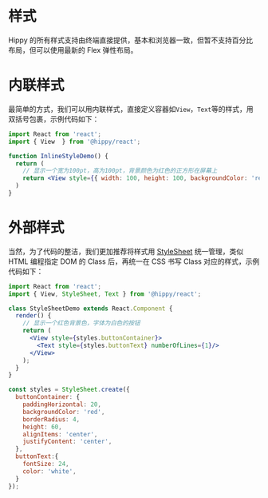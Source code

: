 # 样式

Hippy 的所有样式支持由终端直接提供，基本和浏览器一致，但暂不支持百分比布局，但可以使用最新的 Flex 弹性布局。

# 内联样式

最简单的方式，我们可以用内联样式，直接定义容器如`View`，`Text`等的样式，用双括号包裹，示例代码如下：

```jsx  
import React from 'react';
import { View  } from '@hippy/react';

function InlineStyleDemo() {
  return (
    // 显示一个宽为100pt，高为100pt，背景颜色为红色的正方形在屏幕上
    return <View style={{ width: 100, height: 100, backgroundColor: 'red' }}/>;
  )
}
```

# 外部样式

当然，为了代码的整洁，我们更加推荐将样式用 [StyleSheet](hippy-react/modules.md?id=stylesheet) 统一管理，类似 HTML 编程指定 DOM 的 Class 后，再统一在 CSS 书写 Class 对应的样式，示例代码如下：

```jsx  
import React from 'react';
import { View, StyleSheet, Text } from '@hippy/react';

class StyleSheetDemo extends React.Component {
  render() {
    // 显示一个红色背景色，字体为白色的按钮
    return (
      <View style={styles.buttonContainer}>
        <Text style={styles.buttonText} numberOfLines={1}/>
      </View>
    );
  }
}

const styles = StyleSheet.create({
  buttonContainer: {
    paddingHorizontal: 20,
    backgroundColor: 'red',
    borderRadius: 4,
    height: 60,
    alignItems: 'center',
    justifyContent: 'center',
  },
  buttonText:{
    fontSize: 24,
    color: 'white',
  }
});
```

